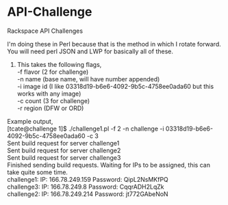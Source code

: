 API-Challenge
=============

Rackspace API Challenges  

I'm doing these in Perl because that is the method in which I rotate forward.  
You will need perl JSON and LWP for basically all of these.  

1. This takes the following flags,  
-f flavor (2 for challenge)  
-n name (base name, will have number appended)  
-i image id (I like 03318d19-b6e6-4092-9b5c-4758ee0ada60 but this works with any image)  
-c count (3 for challenge)  
-r region (DFW or ORD)  

Example output,  
[tcate@challenge 1]$ ./challenge1.pl -f 2 -n challenge -i 03318d19-b6e6-4092-9b5c-4758ee0ada60 -c 3  
Sent build request for server challenge1  
Sent build request for server challenge2  
Sent build request for server challenge3  
Finished sending build requests. Waiting for IPs to be assigned, this can take quite some time.  
challenge1: IP: 166.78.249.159 Password: QipL2NsMKfPQ   
challenge3: IP: 166.78.249.8 Password: CqqrADH2LqZk   
challenge2: IP: 166.78.249.214 Password: jt772GAbeNoN   
